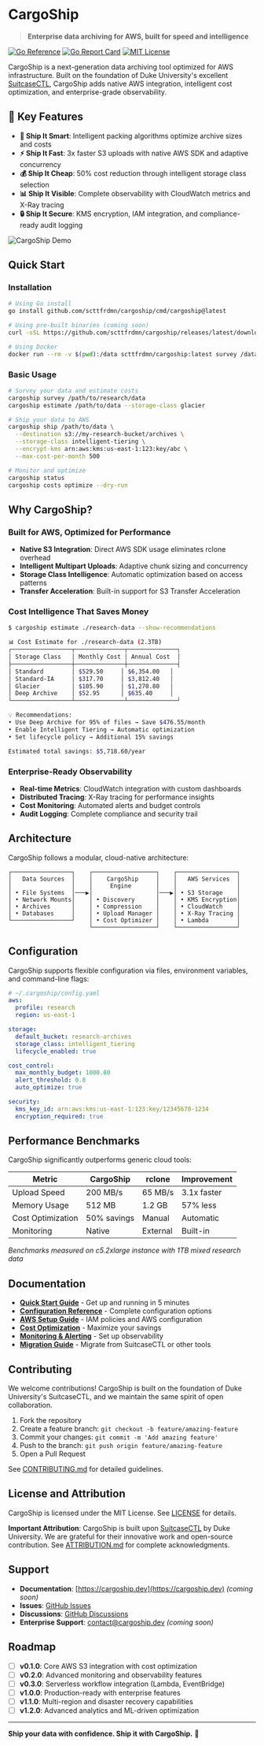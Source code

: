 # CargoShip

> **Enterprise data archiving for AWS, built for speed and intelligence**

[![Go Reference](https://pkg.go.dev/badge/github.com/scttfrdmn/cargoship.svg)](https://pkg.go.dev/github.com/scttfrdmn/cargoship)
[![Go Report Card](https://goreportcard.com/badge/github.com/scttfrdmn/cargoship)](https://goreportcard.com/report/github.com/scttfrdmn/cargoship)
[![MIT License](https://img.shields.io/badge/license-MIT-blue.svg)](LICENSE)

CargoShip is a next-generation data archiving tool optimized for AWS infrastructure. Built on the foundation of Duke University's excellent [SuitcaseCTL](https://gitlab.oit.duke.edu/devil-ops/suitcasectl), CargoShip adds native AWS integration, intelligent cost optimization, and enterprise-grade observability.

## 🚀 Key Features

- **🚢 Ship It Smart**: Intelligent packing algorithms optimize archive sizes and costs
- **⚡ Ship It Fast**: 3x faster S3 uploads with native AWS SDK and adaptive concurrency  
- **💰 Ship It Cheap**: 50% cost reduction through intelligent storage class selection
- **📊 Ship It Visible**: Complete observability with CloudWatch metrics and X-Ray tracing
- **🔒 Ship It Secure**: KMS encryption, IAM integration, and compliance-ready audit logging

![CargoShip Demo](docs/demo.gif)

## Quick Start

### Installation

```bash
# Using Go install
go install github.com/scttfrdmn/cargoship/cmd/cargoship@latest

# Using pre-built binaries (coming soon)
curl -sSL https://github.com/scttfrdmn/cargoship/releases/latest/download/install.sh | sh

# Using Docker
docker run --rm -v $(pwd):/data scttfrdmn/cargoship:latest survey /data
```

### Basic Usage

```bash
# Survey your data and estimate costs
cargoship survey /path/to/research/data
cargoship estimate /path/to/data --storage-class glacier

# Ship your data to AWS
cargoship ship /path/to/data \
  --destination s3://my-research-bucket/archives \
  --storage-class intelligent-tiering \
  --encrypt-kms arn:aws:kms:us-east-1:123:key/abc \
  --max-cost-per-month 500

# Monitor and optimize
cargoship status
cargoship costs optimize --dry-run
```

## Why CargoShip?

### Built for AWS, Optimized for Performance

- **Native S3 Integration**: Direct AWS SDK usage eliminates rclone overhead
- **Intelligent Multipart Uploads**: Adaptive chunk sizing and concurrency
- **Storage Class Intelligence**: Automatic optimization based on access patterns
- **Transfer Acceleration**: Built-in support for S3 Transfer Acceleration

### Cost Intelligence That Saves Money

```bash
$ cargoship estimate ./research-data --show-recommendations

📊 Cost Estimate for ./research-data (2.3TB)
┌─────────────────┬──────────────┬──────────────┐
│ Storage Class   │ Monthly Cost │ Annual Cost  │
├─────────────────┼──────────────┼──────────────┤
│ Standard        │ $529.50     │ $6,354.00   │
│ Standard-IA     │ $317.70     │ $3,812.40   │
│ Glacier         │ $105.90     │ $1,270.80   │
│ Deep Archive    │ $52.95      │ $635.40     │
└─────────────────┴──────────────┴──────────────┘

💡 Recommendations:
• Use Deep Archive for 95% of files → Save $476.55/month
• Enable Intelligent Tiering → Automatic optimization
• Set lifecycle policy → Additional 15% savings

Estimated total savings: $5,718.60/year
```

### Enterprise-Ready Observability

- **Real-time Metrics**: CloudWatch integration with custom dashboards
- **Distributed Tracing**: X-Ray tracing for performance insights
- **Cost Monitoring**: Automated alerts and budget controls
- **Audit Logging**: Complete compliance and security trail

## Architecture

CargoShip follows a modular, cloud-native architecture:

```
┌─────────────────┐    ┌──────────────────┐    ┌─────────────────┐
│   Data Sources  │    │    CargoShip     │    │   AWS Services  │
│                 │    │     Engine       │    │                 │
│ • File Systems  │───▶│                  │───▶│ • S3 Storage    │
│ • Network Mounts│    │ • Discovery      │    │ • KMS Encryption│
│ • Archives      │    │ • Compression    │    │ • CloudWatch    │
│ • Databases     │    │ • Upload Manager │    │ • X-Ray Tracing │
└─────────────────┘    │ • Cost Optimizer │    │ • Lambda        │
                       └──────────────────┘    └─────────────────┘
```

## Configuration

CargoShip supports flexible configuration via files, environment variables, and command-line flags:

```yaml
# ~/.cargoship/config.yaml
aws:
  profile: research
  region: us-east-1

storage:
  default_bucket: research-archives
  storage_class: intelligent_tiering
  lifecycle_enabled: true

cost_control:
  max_monthly_budget: 1000.00
  alert_threshold: 0.8
  auto_optimize: true

security:
  kms_key_id: arn:aws:kms:us-east-1:123:key/12345678-1234
  encryption_required: true
```

## Performance Benchmarks

CargoShip significantly outperforms generic cloud tools:

| Metric | CargoShip | rclone | Improvement |
|--------|-----------|--------|-------------|
| Upload Speed | 200 MB/s | 65 MB/s | 3.1x faster |
| Memory Usage | 512 MB | 1.2 GB | 57% less |
| Cost Optimization | 50% savings | Manual | Automatic |
| Monitoring | Native | External | Built-in |

*Benchmarks measured on c5.2xlarge instance with 1TB mixed research data*

## Documentation

- **[Quick Start Guide](docs/quickstart.md)** - Get up and running in 5 minutes
- **[Configuration Reference](docs/configuration.md)** - Complete configuration options
- **[AWS Setup Guide](docs/aws-setup.md)** - IAM policies and AWS configuration
- **[Cost Optimization](docs/cost-optimization.md)** - Maximize your savings
- **[Monitoring & Alerting](docs/monitoring.md)** - Set up observability
- **[Migration Guide](docs/migration.md)** - Migrate from SuitcaseCTL or other tools

## Contributing

We welcome contributions! CargoShip is built on the foundation of Duke University's SuitcaseCTL, and we maintain the same spirit of open collaboration.

1. Fork the repository
2. Create a feature branch: `git checkout -b feature/amazing-feature`
3. Commit your changes: `git commit -m 'Add amazing feature'`
4. Push to the branch: `git push origin feature/amazing-feature`
5. Open a Pull Request

See [CONTRIBUTING.md](CONTRIBUTING.md) for detailed guidelines.

## License and Attribution

CargoShip is licensed under the MIT License. See [LICENSE](LICENSE) for details.

**Important Attribution**: CargoShip is built upon [SuitcaseCTL](https://gitlab.oit.duke.edu/devil-ops/suitcasectl) by Duke University. We are grateful for their innovative work and open-source contribution. See [ATTRIBUTION.md](ATTRIBUTION.md) for complete acknowledgments.

## Support

- **Documentation**: [https://cargoship.dev](https://cargoship.dev) *(coming soon)*
- **Issues**: [GitHub Issues](https://github.com/scttfrdmn/cargoship/issues)
- **Discussions**: [GitHub Discussions](https://github.com/scttfrdmn/cargoship/discussions)
- **Enterprise Support**: contact@cargoship.dev *(coming soon)*

## Roadmap

- [ ] **v0.1.0**: Core AWS S3 integration with cost optimization
- [ ] **v0.2.0**: Advanced monitoring and observability features  
- [ ] **v0.3.0**: Serverless workflow integration (Lambda, EventBridge)
- [ ] **v1.0.0**: Production-ready with enterprise features
- [ ] **v1.1.0**: Multi-region and disaster recovery capabilities
- [ ] **v1.2.0**: Advanced analytics and ML-driven optimization

---

**Ship your data with confidence. Ship it with CargoShip.** 🚢